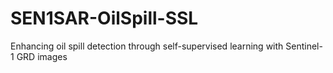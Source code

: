 # SEN1SAR-OilSpill-SSL
Enhancing oil spill detection through self-supervised learning with Sentinel-1 GRD images
